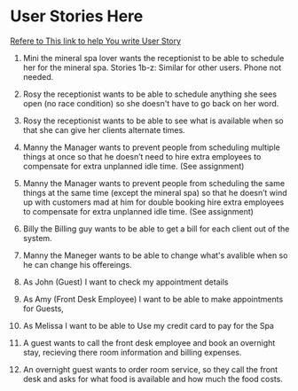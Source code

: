 # User Stories Here
[Refere to This link to help You write  User Story](https://www.atlassian.com/agile/project-management/user-stories)

1. Mini the mineral spa lover wants the receptionist to be able to schedule her for the mineral spa. Stories 1b-z: Similar for other users. Phone not needed. 

2. Rosy the receptionist wants to be able to schedule anything she sees open (no race condition) so she doesn't have to go back on her word. 

3. Rosy the receptionist wants to be able to see what is available when so that she can give her clients alternate times. 

4. Manny the Manager wants to prevent people from scheduling multiple things at once so that he doesn’t need to hire extra employees to compensate for extra unplanned idle time. (See assignment) 

5. Manny the Manager wants to prevent people from scheduling the same things at the same time (except the mineral spa) so that he doesn’t wind up with customers mad at him for double booking hire extra employees to compensate for extra unplanned idle time. (See assignment) 
6. Billy the Billing guy wants to be able to get a bill for each client out of the system.

7. Manny the Maneger wants to be able to change what's avalible when so he can change his offereings.

8. As John (Guest) I want to check my appointment details

9. As Amy (Front Desk Employee) I want to be able to make appointments for Guests, 

10. As Melissa I want to be able to Use my credit card to pay for the Spa

11. A guest wants to call the front desk employee and book an overnight stay, recieving there 
room information and billing expenses.

12. An overnight guest wants to order room service, so they call the front desk and asks for what food is available and how much the food costs.



